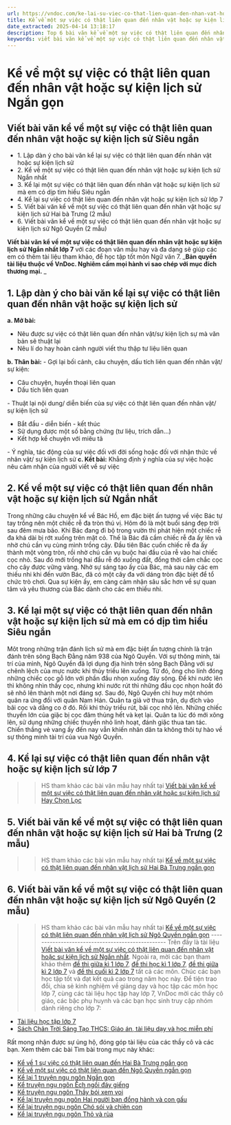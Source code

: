 ```yaml
---
url: https://vndoc.com/ke-lai-su-viec-co-that-lien-quan-den-nhan-vat-hoac-su-kien-lich-su-ngan-gon-276597
title: Kể về một sự việc có thật liên quan đến nhân vật hoặc sự kiện lịch sử Ngắn gọn - VnDoc.com
date_extracted: 2025-04-14 13:18:17
description: Top 6 bài văn kể về một sự việc có thật liên quan đến nhân vật hoặc sự kiện lịch sử Ngắn nhất lớp 7 được biên soạn nhằm giúp các em HS đạt kết quả tốt trong quá trình làm bài tập và học tập môn Ngữ văn lớp 7.
keywords: viết bài văn kể về một sự việc có thật liên quan đến nhân vật hoặc sự kiện lịch sử Ngắn nhất,Viết bài văn kể về một sự việc có thật liên quan đến nhân vật hoặc sự kiện lịch sử ngắn gọn,kể về một sự việc có thật liên quan đến nhân vật hoặc sự kiện lịch sử ngắn gọn,Kể lại sự việc có thật liên quan đến nhân vật hoặc sự kiện lịch sử ngắn gọn,Kể về một sự việc có thật liên quan đến nhân vật hoặc sự kiện lịch sử,Kể lại sự việc có thật liên quan đến nhân vật hoặc sự kiện lịch sử
---
```


# Kể về một sự việc có thật liên quan đến nhân vật hoặc sự kiện lịch sử Ngắn gọn
## Viết bài văn kể về một sự việc có thật liên quan đến nhân vật hoặc sự kiện lịch sử Siêu ngắn
  * 1\. Lập dàn ý cho bài văn kể lại sự việc có thật liên quan đến nhân vật hoặc sự kiện lịch sử 
  * 2\. Kể về một sự việc có thật liên quan đến nhân vật hoặc sự kiện lịch sử Ngắn nhất
  * 3\. Kể lại một sự việc có thật liên quan đến nhân vật hoặc sự kiện lịch sử mà em có dịp tìm hiểu Siêu ngắn
  * 4\. Kể lại sự việc có thật liên quan đến nhân vật hoặc sự kiện lịch sử lớp 7
  * 5\. Viết bài văn kể về một sự việc có thật liên quan đến nhân vật hoặc sự kiện lịch sử Hai bà Trưng \(2 mẫu\)
  * 6\. Viết bài văn kể về một sự việc có thật liên quan đến nhân vật hoặc sự kiện lịch sử Ngô Quyền \(2 mẫu\)

**Viết bài văn kể về một sự việc có thật liên quan đến nhân vật hoặc sự kiện lịch sử Ngắn nhất lớp 7** với các đoạn văn mẫu hay và đa dạng sẽ giúp các em có thêm tài liệu tham khảo, để học tập tốt môn Ngữ văn 7.
_**Bản quyền tài liệu thuộc về VnDoc. Nghiêm cấm mọi hành vi sao chép với mục đích thương mại.** _
## **1\. Lập dàn ý cho bài văn kể lại sự việc có thật liên quan đến nhân vật hoặc sự kiện lịch sử**
**a. Mở bài:**
  * Nêu được sự việc có thật liên quan đến nhân vật/sự kiện lịch sự mà văn bản sẽ thuật lại
  * Nêu lí do hay hoàn cảnh người viết thu thập tư liệu liên quan

**b. Thân bài:**
\- Gợi lại bối cảnh, câu chuyện, dấu tích liên quan đến nhân vật/ sự kiện:
  * Câu chuyện, huyền thoại liên quan
  * Dấu tích liên quan

\- Thuật lại nội dung/ diễn biến của sự việc có thật liên quan đến nhân vật/ sự kiện lịch sử
  * Bắt đầu - diễn biến - kết thúc
  * Sử dụng được một số bằng chứng \(tư liệu, trích dẫn…\)
  * Kết hợp kể chuyện với miêu tả

\- Ý nghĩa, tác động của sự việc đối với đời sống hoặc đối với nhận thức về nhân vật/ sự kiện lịch sử
**c. Kết bài:** Khẳng định ý nghĩa của sự việc hoặc nêu cảm nhận của người viết về sự việc
## **2\. Kể về một sự việc có thật liên quan đến nhân vật hoặc sự kiện lịch sử Ngắn nhất**
Trong những câu chuyện kể về Bác Hồ, em đặc biệt ấn tượng về việc Bác tự tay trồng nên một chiếc rễ đa tròn thú vị.
Hôm đó là một buổi sáng đẹp trời sau đêm mưa bão. Khi Bác đang đi bộ trong vườn thì phát hiện một chiếc rễ đa khá dài bị rớt xuống trên mặt cỏ. Thế là Bác đã cầm chiếc rễ đa ấy lên và nhờ chú cần vụ cùng mình trồng cây. Đầu tiên Bác cuốn chiếc rễ đa ấy thành một vòng tròn, rồi nhờ chú cần vụ buộc hai đầu của rễ vào hai chiếc cọc nhỏ. Sau đó mới trồng hai đầu rễ đó xuống đất, đồng thời cắm chắc cọc cho cây được vững vàng. Nhờ sự sáng tạo ấy của Bác, mà sau này các em thiếu nhi khi đến vườn Bác, đã có một cây đa với dáng tròn đặc biệt để tổ chức trò chơi.
Qua sự kiện ấy, em càng cảm nhận sâu sắc hơn về sự quan tâm và yêu thương của Bác dành cho các em thiếu nhi.
## **3\. Kể lại một sự việc có thật liên quan đến nhân vật hoặc sự kiện lịch sử mà em có dịp tìm hiểu Siêu ngắn**
Môt trong những trận đánh lịch sử mà em đặc biệt ấn tượng chính là trận đánh trên sông Bạch Đằng năm 938 của Ngô Quyền.
Với sự thông minh, tài trí của mình, Ngô Quyền đã lợi dụng địa hình trên sông Bạch Đằng với sự chênh lệch của mực nước khi thủy triều lên xuống. Từ đó, ông cho lính đóng những chiếc cọc gỗ lớn với phần đầu nhọn xuống đáy sông. Để khi nước lên thì không nhìn thấy cọc, nhưng khi nước rút thì những đầu cọc nhọn hoắt đó sẽ nhô lên thành một nơi đáng sợ.
Sau đó, Ngô Quyền chỉ huy một nhóm quân ra ứng đối với quân Nam Hán. Quân ta giả vờ thua trận, dụ địch vào bãi cọc và dằng co ở đó. Rồi khi thủy triều rút, bãi cọc nhô lên. Những chiếc thuyền lớn của giặc bị cọc đâm thủng hết và kẹt lại. Quân ta lúc đó mới xông lên, sử dụng những chiếc thuyền nhỏ linh hoạt, đánh giặc thua tan tác.
Chiến thắng vẻ vang ấy đến nay vẫn khiến nhân dân ta không thôi tự hào về sự thông minh tài trí của vua Ngô Quyền.
## **4\. Kể lại sự việc có thật liên quan đến nhân vật hoặc sự kiện lịch sử lớp 7**
>> HS tham khảo các bài văn mẫu hay nhất tại [Viết bài văn kể về một sự việc có thật liên quan đến nhân vật hoặc sự kiện lịch sử Hay Chọn Lọc](<https://vndoc.com/ke-ve-mot-su-viec-co-that-lien-quan-den-nhan-vat-hoac-su-kien-lich-su-lop-7-276594>)
## **5\. Viết bài văn kể về một sự việc có thật liên quan đến nhân vật hoặc sự kiện lịch sử Hai bà Trưng \(2 mẫu\)**
>> HS tham khảo các bài văn mẫu hay nhất tại [Kể về một sự việc có thật liên quan đến nhân vật lịch sử Hai Bà Trưng ngắn gọn](<https://vndoc.com/ke-ve-mot-su-viec-co-that-lien-quan-den-nhan-vat-lich-su-hai-ba-trung-ngan-gon-280156>)
## **6\. Viết bài văn kể về một sự việc có thật liên quan đến nhân vật hoặc sự kiện lịch sử Ngô Quyền \(2 mẫu\)**
>> HS tham khảo các bài văn mẫu hay nhất tại [Kể về một sự việc có thật liên quan đến nhân vật lịch sử Ngô Quyền ngắn gọn](<https://vndoc.com/ke-ve-mot-su-viec-co-that-lien-quan-den-nhan-vat-lich-su-ngo-quyen-ngan-gon-280402>)
\-------------------------------------------------
Trên đây là tài liệu [Viết bài văn kể về một sự việc có thật liên quan đến nhân vật hoặc sự kiện lịch sử Ngắn nhất](<https://vndoc.com/ke-lai-su-viec-co-that-lien-quan-den-nhan-vat-hoac-su-kien-lich-su-ngan-gon-276597>). Ngoài ra, mời các bạn tham khảo thêm [đề thi giữa kì 1 lớp 7](<https://vndoc.com/de-thi-giua-ki-1-lop7>), [đề thi học kì 1 lớp 7](<https://vndoc.com/de-thi-hoc-ki-1-lop7>), [đề thi giữa kì 2 lớp 7](<https://vndoc.com/de-thi-giua-ki-2-lop7>) và [đề thi cuối kì 2 lớp 7](<https://vndoc.com/de-thi-hoc-ki-2-lop7>) tất cả các môn. Chúc các bạn học tập tốt và đạt kết quả cao trong năm học này.
Để tiện trao đổi, chia sẻ kinh nghiệm về giảng dạy và học tập các môn học lớp 7, cùng các tài liệu học tập hay lớp 7, VnDoc mời các thầy cô giáo, các bậc phụ huynh và các bạn học sinh truy cập nhóm dành riêng cho lớp 7:
  * [Tài liệu học tập lớp 7](<https://vndoc.com/goto?q=aHR0cHM6Ly93d3cuZmFjZWJvb2suY29tL2dyb3Vwcy9UYWkubGlldS5ob2MudGFwLmxvcC43LlZORE9D>)
  * [Sách Chân Trời Sáng Tạo THCS: Giáo án, tài liệu dạy và học miễn phí](<https://vndoc.com/goto?q=aHR0cHM6Ly93d3cuZmFjZWJvb2suY29tL2dyb3Vwcy9zYWNoY2hhbnRyb2lzYW5ndGFvdGhjcw%3D%3D>)

Rất mong nhận được sự ủng hộ, đóng góp tài liệu của các thầy cô và các bạn.
Xem thêm các bài Tìm bài trong mục này khác:
  * [Kể về 1 sự việc có thật liên quan đến Hai Bà Trưng ngắn gọn](</ke-ve-mot-su-viec-co-that-lien-quan-den-nhan-vat-lich-su-hai-ba-trung-ngan-gon-280156>)
  * [Kể về một sự việc có thật liên quan đến Ngô Quyền ngắn gọn](</ke-ve-mot-su-viec-co-that-lien-quan-den-nhan-vat-lich-su-ngo-quyen-ngan-gon-280402>)
  * [Kể lại 1 truyện ngụ ngôn Ngắn gọn](</ke-lai-mot-truyen-ngu-ngon-ngan-gon-277489>)
  * [Kể truyện ngụ ngôn Ếch ngồi đáy giếng](</ke-lai-mot-truyen-ngu-ngon-ech-ngoi-day-gieng-277491>)
  * [Kể truyện ngụ ngôn Thầy bói xem voi](</ke-lai-mot-truyen-ngu-ngon-thay-boi-xem-voi-277493>)
  * [Kể lại truyện ngụ ngôn Hai người bạn đồng hành và con gấu](</ke-lai-mot-truyen-ngu-ngon-hai-nguoi-ban-dong-hanh-va-con-gau-277494>)
  * [Kể lại truyện ngụ ngôn Chó sói và chiên con](</ke-lai-mot-truyen-ngu-ngon-cho-soi-va-chien-con-277496>)
  * [Kể lại truyện ngụ ngôn Thỏ và rùa](</ke-lai-mot-truyen-ngu-ngon-tho-va-rua-277497>)

